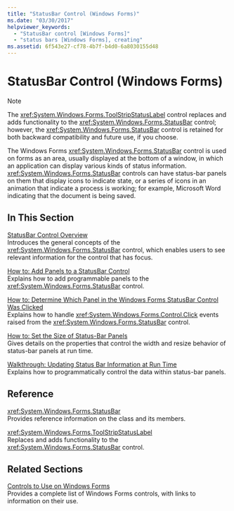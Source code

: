 ```yaml
---
title: "StatusBar Control (Windows Forms)"
ms.date: "03/30/2017"
helpviewer_keywords: 
  - "StatusBar control [Windows Forms]"
  - "status bars [Windows Forms], creating"
ms.assetid: 6f543e27-cf78-4b7f-b4d0-6a8030155d48
---
```

# StatusBar Control (Windows Forms)
> [!NOTE]
>  The <xref:System.Windows.Forms.ToolStripStatusLabel> control replaces and adds functionality to the <xref:System.Windows.Forms.StatusBar> control; however, the <xref:System.Windows.Forms.StatusBar> control is retained for both backward compatibility and future use, if you choose.  
  
 The Windows Forms <xref:System.Windows.Forms.StatusBar> control is used on forms as an area, usually displayed at the bottom of a window, in which an application can display various kinds of status information. <xref:System.Windows.Forms.StatusBar> controls can have status-bar panels on them that display icons to indicate state, or a series of icons in an animation that indicate a process is working; for example, Microsoft Word indicating that the document is being saved.  
  
## In This Section  
 [StatusBar Control Overview](../../../../docs/framework/winforms/controls/statusbar-control-overview-windows-forms.md)  
 Introduces the general concepts of the <xref:System.Windows.Forms.StatusBar> control, which enables users to see relevant information for the control that has focus.  
  
 [How to: Add Panels to a StatusBar Control](../../../../docs/framework/winforms/controls/how-to-add-panels-to-a-statusbar-control.md)  
 Explains how to add programmable panels to the <xref:System.Windows.Forms.StatusBar> control.  
  
 [How to: Determine Which Panel in the Windows Forms StatusBar Control Was Clicked](../../../../docs/framework/winforms/controls/determine-which-panel-wf-statusbar-control-was-clicked.md)  
 Explains how to handle <xref:System.Windows.Forms.Control.Click> events raised from the <xref:System.Windows.Forms.StatusBar> control.  
  
 [How to: Set the Size of Status-Bar Panels](../../../../docs/framework/winforms/controls/how-to-set-the-size-of-status-bar-panels.md)  
 Gives details on the properties that control the width and resize behavior of status-bar panels at run time.  
  
 [Walkthrough: Updating Status Bar Information at Run Time](../../../../docs/framework/winforms/controls/walkthrough-updating-status-bar-information-at-run-time.md)  
 Explains how to programmatically control the data within status-bar panels.  
  
## Reference  
 <xref:System.Windows.Forms.StatusBar>  
 Provides reference information on the class and its members.  
  
 <xref:System.Windows.Forms.ToolStripStatusLabel>  
 Replaces and adds functionality to the <xref:System.Windows.Forms.StatusBar> control.  
  
## Related Sections  
 [Controls to Use on Windows Forms](../../../../docs/framework/winforms/controls/controls-to-use-on-windows-forms.md)  
 Provides a complete list of Windows Forms controls, with links to information on their use.
